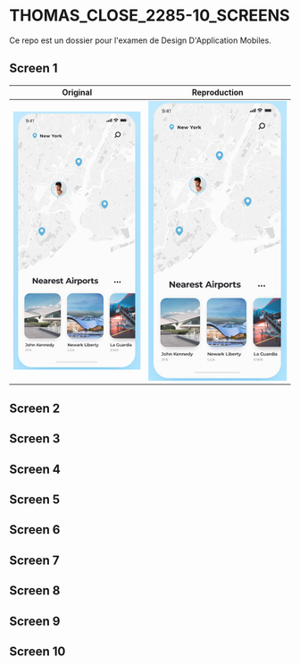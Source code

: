 # THOMAS_CLOSE_2285-10_SCREENS

Ce repo est un dossier pour l'examen de Design D'Application Mobiles.

## Screen 1

<table>
    <thead>
        <tr>
            <th>Original </th>
            <th align="center"> Reproduction</th>
        </tr>
    </thead>
    <tbody>
        <tr>
            <td> <img src="./img/original/1.JPG" alt="IMG_ORIGINAL"> </td>
            <td align="center"><img src="./img/original/1.JPG" alt="IMG_ORIGINAL"></td>
        </tr>
    </tbody>
</table>


## Screen 2

## Screen 3

## Screen 4

## Screen 5

## Screen 6

## Screen 7

## Screen 8

## Screen 9

## Screen 10